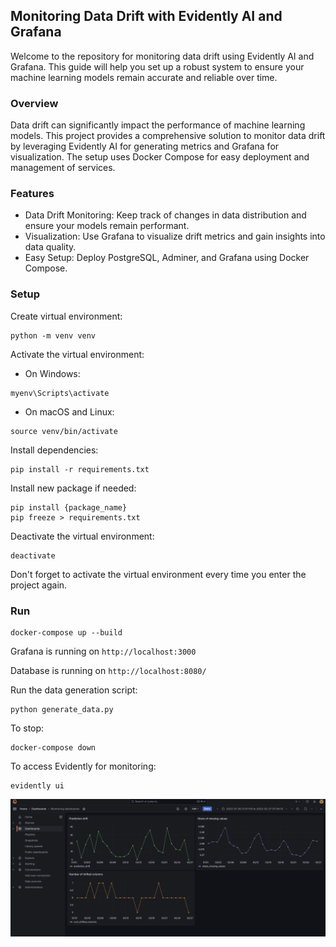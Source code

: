 ## Monitoring Data Drift with Evidently AI and Grafana

Welcome to the repository for monitoring data drift using Evidently AI and Grafana. This guide will help you set up a robust system to ensure your machine learning models remain accurate and reliable over time.

### Overview

Data drift can significantly impact the performance of machine learning models. This project provides a comprehensive solution to monitor data drift by leveraging Evidently AI for generating metrics and Grafana for visualization. The setup uses Docker Compose for easy deployment and management of services.

### Features
* Data Drift Monitoring: Keep track of changes in data distribution and ensure your models remain performant.
* Visualization: Use Grafana to visualize drift metrics and gain insights into data quality.
* Easy Setup: Deploy PostgreSQL, Adminer, and Grafana using Docker Compose.

### Setup 

Create virtual environment:

```
python -m venv venv
```

Activate the virtual environment:
* On Windows:
```
myenv\Scripts\activate
```
* On macOS and Linux:

```
source venv/bin/activate
```

Install dependencies:

```
pip install -r requirements.txt
```

Install new package if needed:

```
pip install {package_name}
pip freeze > requirements.txt
```

Deactivate the virtual environment:
```
deactivate
```

Don't forget to activate the virtual environment every time you enter the project again.

### Run 

```
docker-compose up --build
```

Grafana is running on `http://localhost:3000`

Database is running on `http://localhost:8080/`

Run the data generation script:

```
python generate_data.py
```

To stop:

```
docker-compose down
```

To access Evidently for monitoring:

```
evidently ui  
```

![Here is the example visualization](./Grafana_monitoring.png)